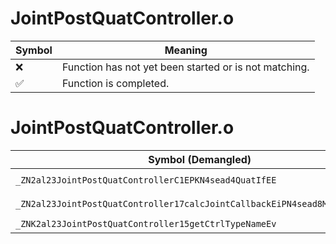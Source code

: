 # JointPostQuatController.o
| Symbol | Meaning 
| ------------- | ------------- 
| :x: | Function has not yet been started or is not matching. 
| :white_check_mark: | Function is completed. 


# JointPostQuatController.o
| Symbol (Demangled) | Symbol (Mangled) | Decompiled? |
| ------------- |  ------------- | ------------- |
| `_ZN2al23JointPostQuatControllerC1EPKN4sead4QuatIfEE` | `al::JointPostQuatController::JointPostQuatController(sead::Quat<float> const*)` | :white_check_mark: |
| `_ZN2al23JointPostQuatController17calcJointCallbackEiPN4sead8Matrix34IfEE` | `al::JointPostQuatController::calcJointCallback(int,sead::Matrix34<float> *)` | :white_check_mark: |
| `_ZNK2al23JointPostQuatController15getCtrlTypeNameEv` | `al::JointPostQuatController::getCtrlTypeName(void)const` | :white_check_mark: |
